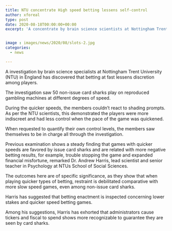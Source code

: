 ```yaml
---
title: NTU concentrate High speed betting lessens self-control
author: xforeal 
type: post
date: 2020-08-18T00:00:00+00:00
excerpt: 'A concentrate by brain science scientists at Nottingham Trent University (NTU) in England has discovered that betting at rapid lessens restraint among players '


image : images/news/2020/08/slots-2.jpg
categories:
  - news

---
```

A investigation by brain science specialists at Nottingham Trent University (NTU) in England has discovered that betting at fast lessens discretion among players. 

The investigation saw 50 non-issue card sharks play on reproduced gambling machines at different degrees of speed. 

During the quicker speeds, the members couldn&#8217;t react to shading prompts. As per the NTU scientists, this demonstrated the players were more indiscreet and had less control when the pace of the game was quickened. 

When requested to quantify their own control levels, the members saw themselves to be in charge all through the investigation. 

Previous examination shows a steady finding that games with quicker speeds are favored by issue card sharks and are related with more negative betting results, for example, trouble stopping the game and expanded financial misfortune, remarked Dr. Andrew Harris, lead scientist and senior teacher in Psychology at NTUs School of Social Sciences. 

The outcomes here are of specific significance, as they show that when playing quicker types of betting, restraint is debilitated comparative with more slow speed games, even among non-issue card sharks. 

Harris has suggested that betting enactment is inspected concerning lower stakes and quicker speed betting games. 

Among his suggestions, Harris has exhorted that administrators cause tickers and fiscal to spend shows more recognizable to guarantee they are seen by card sharks.